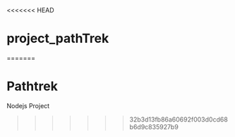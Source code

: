 <<<<<<< HEAD
# project_pathTrek
=======
# Pathtrek
Nodejs Project
>>>>>>> 32b3d13fb86a60692f003d0cd68b6d9c835927b9
